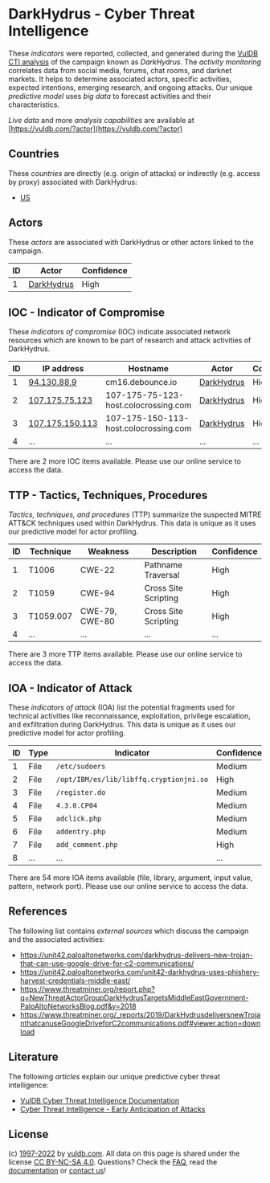 # DarkHydrus - Cyber Threat Intelligence

These _indicators_ were reported, collected, and generated during the [VulDB CTI analysis](https://vuldb.com/?kb.cti) of the campaign known as _DarkHydrus_. The _activity monitoring_ correlates data from social media, forums, chat rooms, and darknet markets. It helps to determine associated actors, specific activities, expected intentions, emerging research, and ongoing attacks. Our unique _predictive model_ uses _big data_ to forecast activities and their characteristics.

_Live data_ and more _analysis capabilities_ are available at [https://vuldb.com/?actor](https://vuldb.com/?actor)

## Countries

These _countries_ are directly (e.g. origin of attacks) or indirectly (e.g. access by proxy) associated with DarkHydrus:

* [US](https://vuldb.com/?country.us)

## Actors

These _actors_ are associated with DarkHydrus or other actors linked to the campaign.

ID | Actor | Confidence
-- | ----- | ----------
1 | [DarkHydrus](https://vuldb.com/?actor.darkhydrus) | High

## IOC - Indicator of Compromise

These _indicators of compromise_ (IOC) indicate associated network resources which are known to be part of research and attack activities of DarkHydrus.

ID | IP address | Hostname | Actor | Confidence
-- | ---------- | -------- | ----- | ----------
1 | [94.130.88.9](https://vuldb.com/?ip.94.130.88.9) | cm16.debounce.io | [DarkHydrus](https://vuldb.com/?actor.darkhydrus) | High
2 | [107.175.75.123](https://vuldb.com/?ip.107.175.75.123) | 107-175-75-123-host.colocrossing.com | [DarkHydrus](https://vuldb.com/?actor.darkhydrus) | High
3 | [107.175.150.113](https://vuldb.com/?ip.107.175.150.113) | 107-175-150-113-host.colocrossing.com | [DarkHydrus](https://vuldb.com/?actor.darkhydrus) | High
4 | ... | ... | ... | ...

There are 2 more IOC items available. Please use our online service to access the data.

## TTP - Tactics, Techniques, Procedures

_Tactics, techniques, and procedures_ (TTP) summarize the suspected MITRE ATT&CK techniques used within DarkHydrus. This data is unique as it uses our predictive model for actor profiling.

ID | Technique | Weakness | Description | Confidence
-- | --------- | -------- | ----------- | ----------
1 | T1006 | CWE-22 | Pathname Traversal | High
2 | T1059 | CWE-94 | Cross Site Scripting | High
3 | T1059.007 | CWE-79, CWE-80 | Cross Site Scripting | High
4 | ... | ... | ... | ...

There are 3 more TTP items available. Please use our online service to access the data.

## IOA - Indicator of Attack

These _indicators of attack_ (IOA) list the potential fragments used for technical activities like reconnaissance, exploitation, privilege escalation, and exfiltration during DarkHydrus. This data is unique as it uses our predictive model for actor profiling.

ID | Type | Indicator | Confidence
-- | ---- | --------- | ----------
1 | File | `/etc/sudoers` | Medium
2 | File | `/opt/IBM/es/lib/libffq.cryptionjni.so` | High
3 | File | `/register.do` | Medium
4 | File | `4.3.0.CP04` | Medium
5 | File | `adclick.php` | Medium
6 | File | `addentry.php` | Medium
7 | File | `add_comment.php` | High
8 | ... | ... | ...

There are 54 more IOA items available (file, library, argument, input value, pattern, network port). Please use our online service to access the data.

## References

The following list contains _external sources_ which discuss the campaign and the associated activities:

* https://unit42.paloaltonetworks.com/darkhydrus-delivers-new-trojan-that-can-use-google-drive-for-c2-communications/
* https://unit42.paloaltonetworks.com/unit42-darkhydrus-uses-phishery-harvest-credentials-middle-east/
* https://www.threatminer.org/report.php?q=NewThreatActorGroupDarkHydrusTargetsMiddleEastGovernment-PaloAltoNetworksBlog.pdf&y=2018
* https://www.threatminer.org/_reports/2019/DarkHydrusdeliversnewTrojanthatcanuseGoogleDriveforC2communications.pdf#viewer.action=download

## Literature

The following _articles_ explain our unique predictive cyber threat intelligence:

* [VulDB Cyber Threat Intelligence Documentation](https://vuldb.com/?kb.cti)
* [Cyber Threat Intelligence - Early Anticipation of Attacks](https://www.scip.ch/en/?labs.20201022)

## License

(c) [1997-2022](https://vuldb.com/?kb.changelog) by [vuldb.com](https://vuldb.com/?kb.about). All data on this page is shared under the license [CC BY-NC-SA 4.0](https://creativecommons.org/licenses/by-nc-sa/4.0/). Questions? Check the [FAQ](https://vuldb.com/?kb.faq), read the [documentation](https://vuldb.com/?kb) or [contact us](https://vuldb.com/?contact)!

